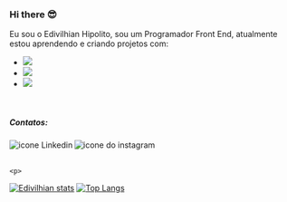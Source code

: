 ### Hi there :sunglasses:

Eu sou o Edivilhian Hipolito, sou um Programador Front End, atualmente estou aprendendo e criando projetos com:
   <br>
   - <img src="https://img.shields.io/badge/HTML5-E34F26?style=for-the-badge&logo=html5&logoColor=white"/>
   - <img src="https://img.shields.io/badge/CSS3-1572B6?style=for-the-badge&logo=css3&logoColor=white"/>
   - <img src="https://img.shields.io/badge/JavaScript-F7DF1E?style=for-the-badge&logo=javascript&logoColor=black"/>
   
   <br>
   
   ##### Contatos:
   
   <p>
   <a href="https://www.linkedin.com/in/edivilhian-hip%C3%B3lito-158192250/">
   <img align="left" alt="icone Linkedin" src="https://img.shields.io/badge/LinkedIn-0077B5?style=for-the-badge&logo=linkedin&logoColor=white"/>
   </a>
   <a href="https://www.instagram.com/edivilhian_hp/?next=%2F">
   <img align="left" alt="icone do instagram"  src="https://img.shields.io/badge/Instagram-E4405F?style=for-the-badge&logo=instagram&logoColor=white"/>
   </a>
   </p>
   
   <br>
   <br>
   
   
    <p>
   [![Edivilhian stats](https://github-readme-stats.vercel.app/api?username=Edivilhian-H)](https://github.com/anuraghazra/github-readme-stats)
   [![Top Langs](https://github-readme-stats.vercel.app/api/top-langs/?username=Edivilhian-H)](https://github.com/anuraghazra/github-readme-stats)
   </p>
   
